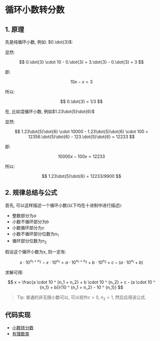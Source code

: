 # 循环小数转分数

## 1. 原理

先是纯循环小数, 例如: $0.\dot{3}$:

显然:

$$
0.\dot{3} \cdot 10 - 0.\dot{3} = 3.\dot{3} - 0.\dot{3} = 3
$$

即:

$$
10x - x = 3
$$

所以:

$$
0.\dot{3} = 1/3
$$

在, 比如混循环小数, 例如$1.23\dot{5}\dot{6}$

显然:

$$
1.23\dot{5}\dot{6} \cdot 10000 - 1.23\dot{5}\dot{6} \cdot 100 = 12356.\dot{5}\dot{6} - 123.\dot{5}\dot{6} = 12233
$$

即:

$$
10000x - 100x = 12233
$$

所以:

$$
1.23\dot{5}\dot{6} = 12233/9900
$$

## 2. 规律总结与公式

首先, 可以这样描述一个循环小数(以下均在十进制中进行描述):

* 整数部分为$a$
* 小数不循环部分为$b$
* 小数循环部分为$c$
* 小数不循环部分位数为$n_1$
* 循环部分位数为$n_2$

假设这个循环小数为x, 则一定有:

$$
x \cdot 10 ^ {n_1 + n_2} - x \cdot 10 ^ {n_1} = a \cdot 10 ^ {n_1 + n_2} + b \cdot 10 ^ {n_2} + c - (a \cdot 10 ^ {n_1} + b)
$$

求解可得:

$$
x = \frac{a \cdot 10 ^ {n_1 + n_2} + b \cdot 10 ^ {n_2} + c - (a \cdot 10 ^ {n_1} + b)}{10 ^ {n_1 + n_2} - 10 ^ {n_1}}
$$

> Tip: 普通的非无限小数可以, 可以视作$c = 0$, $n_2=1$, 然后应用该公式.

## 代码实现

* [小数转分数](https://github.com/FrogIf/calculator-algorithm/blob/main/src/sch/frog/calculator/algorithm/DecimalToFraction.java)
* [有理数类](https://github.com/FrogIf/Calculator/blob/master/src/frog/calculator/math/number/RationalNumber.java)